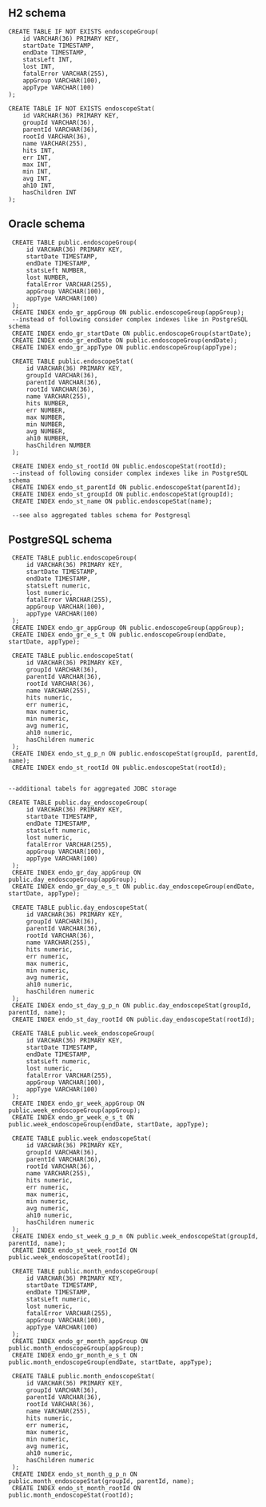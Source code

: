 H2 schema
---------

    CREATE TABLE IF NOT EXISTS endoscopeGroup(
        id VARCHAR(36) PRIMARY KEY, 
        startDate TIMESTAMP, 
        endDate TIMESTAMP, 
        statsLeft INT, 
        lost INT, 
        fatalError VARCHAR(255),
        appGroup VARCHAR(100),
        appType VARCHAR(100)
    );
                    
    CREATE TABLE IF NOT EXISTS endoscopeStat(
        id VARCHAR(36) PRIMARY KEY, 
        groupId VARCHAR(36), 
        parentId VARCHAR(36), 
        rootId VARCHAR(36), 
        name VARCHAR(255), 
        hits INT, 
        err INT, 
        max INT, 
        min INT, 
        avg INT, 
        ah10 INT, 
        hasChildren INT 
    );
    
Oracle schema
-------------
     
     CREATE TABLE public.endoscopeGroup(
         id VARCHAR(36) PRIMARY KEY, 
         startDate TIMESTAMP, 
         endDate TIMESTAMP, 
         statsLeft NUMBER, 
         lost NUMBER, 
         fatalError VARCHAR(255),
         appGroup VARCHAR(100),
         appType VARCHAR(100)
     );     
     CREATE INDEX endo_gr_appGroup ON public.endoscopeGroup(appGroup);
     --instead of following consider complex indexes like in PostgreSQL schema
     CREATE INDEX endo_gr_startDate ON public.endoscopeGroup(startDate);
     CREATE INDEX endo_gr_endDate ON public.endoscopeGroup(endDate);
     CREATE INDEX endo_gr_appType ON public.endoscopeGroup(appType);
                     
     CREATE TABLE public.endoscopeStat(
         id VARCHAR(36) PRIMARY KEY, 
         groupId VARCHAR(36), 
         parentId VARCHAR(36), 
         rootId VARCHAR(36), 
         name VARCHAR(255), 
         hits NUMBER, 
         err NUMBER, 
         max NUMBER, 
         min NUMBER, 
         avg NUMBER, 
         ah10 NUMBER, 
         hasChildren NUMBER 
     );
     
     CREATE INDEX endo_st_rootId ON public.endoscopeStat(rootId);
     --instead of following consider complex indexes like in PostgreSQL schema
     CREATE INDEX endo_st_parentId ON public.endoscopeStat(parentId);
     CREATE INDEX endo_st_groupId ON public.endoscopeStat(groupId);
     CREATE INDEX endo_st_name ON public.endoscopeStat(name);
     
     --see also aggregated tables schema for Postgresql
     
PostgreSQL schema
-----------------
     CREATE TABLE public.endoscopeGroup(
         id VARCHAR(36) PRIMARY KEY, 
         startDate TIMESTAMP, 
         endDate TIMESTAMP, 
         statsLeft numeric, 
         lost numeric, 
         fatalError VARCHAR(255),
         appGroup VARCHAR(100),
         appType VARCHAR(100)
     );    
     CREATE INDEX endo_gr_appGroup ON public.endoscopeGroup(appGroup);
     CREATE INDEX endo_gr_e_s_t ON public.endoscopeGroup(endDate, startDate, appType);
                     
     CREATE TABLE public.endoscopeStat(
         id VARCHAR(36) PRIMARY KEY, 
         groupId VARCHAR(36), 
         parentId VARCHAR(36), 
         rootId VARCHAR(36), 
         name VARCHAR(255), 
         hits numeric, 
         err numeric, 
         max numeric, 
         min numeric, 
         avg numeric, 
         ah10 numeric, 
         hasChildren numeric 
     );
     CREATE INDEX endo_st_g_p_n ON public.endoscopeStat(groupId, parentId, name);
     CREATE INDEX endo_st_rootId ON public.endoscopeStat(rootId);


    --additional tabels for aggregated JDBC storage

    CREATE TABLE public.day_endoscopeGroup(
         id VARCHAR(36) PRIMARY KEY, 
         startDate TIMESTAMP, 
         endDate TIMESTAMP, 
         statsLeft numeric, 
         lost numeric, 
         fatalError VARCHAR(255),
         appGroup VARCHAR(100),
         appType VARCHAR(100)
     );
     CREATE INDEX endo_gr_day_appGroup ON public.day_endoscopeGroup(appGroup);
     CREATE INDEX endo_gr_day_e_s_t ON public.day_endoscopeGroup(endDate, startDate, appType);
                     
     CREATE TABLE public.day_endoscopeStat(
         id VARCHAR(36) PRIMARY KEY, 
         groupId VARCHAR(36), 
         parentId VARCHAR(36), 
         rootId VARCHAR(36), 
         name VARCHAR(255), 
         hits numeric, 
         err numeric, 
         max numeric, 
         min numeric, 
         avg numeric, 
         ah10 numeric, 
         hasChildren numeric 
     );
     CREATE INDEX endo_st_day_g_p_n ON public.day_endoscopeStat(groupId, parentId, name);
     CREATE INDEX endo_st_day_rootId ON public.day_endoscopeStat(rootId);
     
     CREATE TABLE public.week_endoscopeGroup(
         id VARCHAR(36) PRIMARY KEY, 
         startDate TIMESTAMP, 
         endDate TIMESTAMP, 
         statsLeft numeric, 
         lost numeric, 
         fatalError VARCHAR(255),
         appGroup VARCHAR(100),
         appType VARCHAR(100)
     );
     CREATE INDEX endo_gr_week_appGroup ON public.week_endoscopeGroup(appGroup);
     CREATE INDEX endo_gr_week_e_s_t ON public.week_endoscopeGroup(endDate, startDate, appType);
                     
     CREATE TABLE public.week_endoscopeStat(
         id VARCHAR(36) PRIMARY KEY, 
         groupId VARCHAR(36), 
         parentId VARCHAR(36), 
         rootId VARCHAR(36), 
         name VARCHAR(255), 
         hits numeric, 
         err numeric, 
         max numeric, 
         min numeric, 
         avg numeric, 
         ah10 numeric, 
         hasChildren numeric 
     );
     CREATE INDEX endo_st_week_g_p_n ON public.week_endoscopeStat(groupId, parentId, name);
     CREATE INDEX endo_st_week_rootId ON public.week_endoscopeStat(rootId);
     
     CREATE TABLE public.month_endoscopeGroup(
         id VARCHAR(36) PRIMARY KEY, 
         startDate TIMESTAMP, 
         endDate TIMESTAMP, 
         statsLeft numeric, 
         lost numeric, 
         fatalError VARCHAR(255),
         appGroup VARCHAR(100),
         appType VARCHAR(100)
     );
     CREATE INDEX endo_gr_month_appGroup ON public.month_endoscopeGroup(appGroup);
     CREATE INDEX endo_gr_month_e_s_t ON public.month_endoscopeGroup(endDate, startDate, appType);
                     
     CREATE TABLE public.month_endoscopeStat(
         id VARCHAR(36) PRIMARY KEY, 
         groupId VARCHAR(36), 
         parentId VARCHAR(36), 
         rootId VARCHAR(36), 
         name VARCHAR(255), 
         hits numeric, 
         err numeric, 
         max numeric, 
         min numeric, 
         avg numeric, 
         ah10 numeric, 
         hasChildren numeric 
     );
     CREATE INDEX endo_st_month_g_p_n ON public.month_endoscopeStat(groupId, parentId, name);
     CREATE INDEX endo_st_month_rootId ON public.month_endoscopeStat(rootId);
